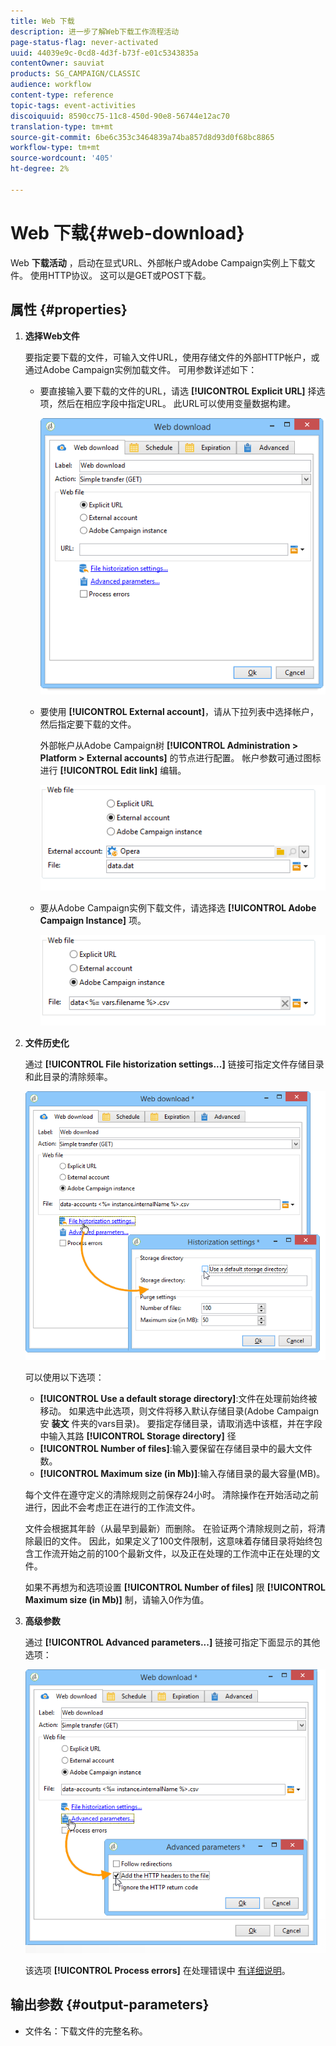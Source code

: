 ```yaml
---
title: Web 下载
description: 进一步了解Web下载工作流程活动
page-status-flag: never-activated
uuid: 44039e9c-0cd8-4d3f-b73f-e01c5343835a
contentOwner: sauviat
products: SG_CAMPAIGN/CLASSIC
audience: workflow
content-type: reference
topic-tags: event-activities
discoiquuid: 8590cc75-11c8-450d-90e8-56744e12ac70
translation-type: tm+mt
source-git-commit: 6be6c353c3464839a74ba857d8d93d0f68bc8865
workflow-type: tm+mt
source-wordcount: '405'
ht-degree: 2%

---
```



# Web 下载{#web-download}

Web **下载活动** ，启动在显式URL、外部帐户或Adobe Campaign实例上下载文件。 使用HTTP协议。 这可以是GET或POST下载。

## 属性 {#properties}

1. **选择Web文件**

   要指定要下载的文件，可输入文件URL，使用存储文件的外部HTTP帐户，或通过Adobe Campaign实例加载文件。 可用参数详述如下：

   * 要直接输入要下载的文件的URL，请选 **[!UICONTROL Explicit URL]** 择选项，然后在相应字段中指定URL。 此URL可以使用变量数据构建。

      ![](assets/download_web_edit.png)

   * 要使用 **[!UICONTROL External account]**，请从下拉列表中选择帐户，然后指定要下载的文件。

      外部帐户从Adobe Campaign树 **[!UICONTROL Administration > Platform > External accounts]** 的节点进行配置。 帐户参数可通过图标进行 **[!UICONTROL Edit link]** 编辑。

      ![](assets/download_web_edit_external.png)

   * 要从Adobe Campaign实例下载文件，请选择选 **[!UICONTROL Adobe Campaign Instance]** 项。

      ![](assets/download_web_edit_instance.png)

1. **文件历史化**

   通过 **[!UICONTROL File historization settings...]** 链接可指定文件存储目录和此目录的清除频率。

   ![](assets/download_web_edit_hist.png)

   可以使用以下选项：

   * **[!UICONTROL Use a default storage directory]**:文件在处理前始终被移动。 如果选中此选项，则文件将移入默认存储目录(Adobe Campaign安 **装文** 件夹的vars目录)。 要指定存储目录，请取消选中该框，并在字段中输入其路 **[!UICONTROL Storage directory]** 径
   * **[!UICONTROL Number of files]**:输入要保留在存储目录中的最大文件数。
   * **[!UICONTROL Maximum size (in Mb)]**:输入存储目录的最大容量(MB)。

   每个文件在遵守定义的清除规则之前保存24小时。 清除操作在开始活动之前进行，因此不会考虑正在进行的工作流文件。

   文件会根据其年龄（从最早到最新）而删除。 在验证两个清除规则之前，将清除最旧的文件。 因此，如果定义了100文件限制，这意味着存储目录将始终包含工作流开始之前的100个最新文件，以及正在处理的工作流中正在处理的文件。

   如果不再想为和选项设置 **[!UICONTROL Number of files]** 限 **[!UICONTROL Maximum size (in Mb)]** 制，请输入0作为值。

1. **高级参数**

   通过 **[!UICONTROL Advanced parameters...]** 链接可指定下面显示的其他选项：

   ![](assets/download_web_edit_advanced.png)

   该选项 **[!UICONTROL Process errors]** 在处理错误中 [有详细说明](../../workflow/using/monitoring-workflow-execution.md#processing-errors)。

## 输出参数 {#output-parameters}

* 文件名：下载文件的完整名称。
